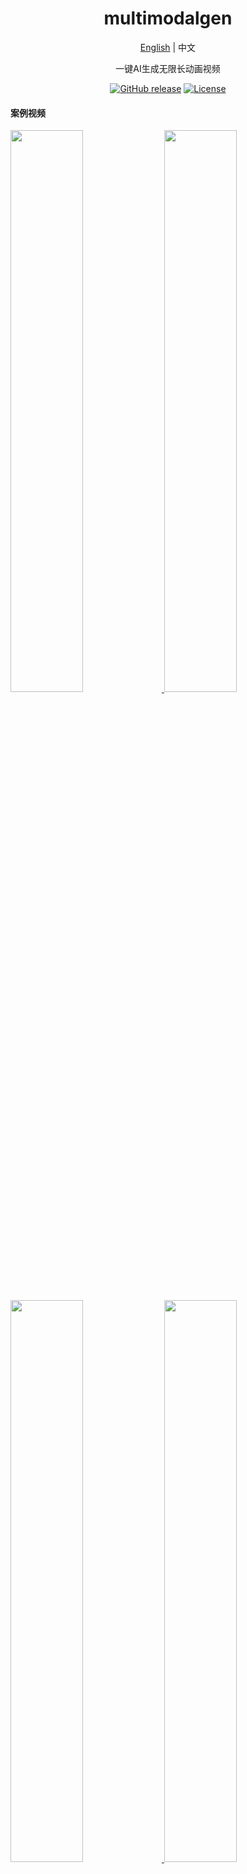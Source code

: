 <div align="center">

<h1 align="center">multimodalgen</h1>

[English](./README_EN.md) | 中文

一键AI生成无限长动画视频

[![GitHub release](https://img.shields.io/static/v1?label=release&message=v0.0.1&color=blue)](https://www.github.com/haozihao/multimodalgen-flutter)
[![License](https://img.shields.io/badge/license-Apache%202-4EB1BA.svg)](https://www.apache.org/licenses/LICENSE-2.0.html)

</div>

#### 案例视频
<a href="https://youtu.be/kRNurdJUWVk">
  <img src="https://github.com/user-attachments/assets/663a7809-dce2-4007-b858-40c08c1660f0"  style="width: 48%;">
</a>

<a href="https://youtu.be/dF0mpusOB68">
  <img src="https://github.com/user-attachments/assets/2fe17915-852a-4c11-b92b-8ea0296b274a"  style="width: 48%;">
</a>

<a href="https://youtu.be/qs4QK3Cv6RQ">
  <img src="https://github.com/user-attachments/assets/9f868b50-20de-4791-9d1f-8aa915b08a15"  style="width: 48%;">
</a>

<a href="https://youtu.be/D57axmQSGJk">
  <img src="https://github.com/user-attachments/assets/c2a2c5b4-88aa-4fc1-a019-88b4a66a688b"  style="width: 48%;">
</a>

#### 主要功能
- [X] 一键AI生成无限长动画视频
- [X] 丰富的案例视频库
- [X] HD高清视频生成
- [X] 支持任意分辨率生成视频
- [X] AI创作文案
- [X] 丰富的画面风格选项
- [X] 丰富的配音角色选项
- [X] 生成视频的二次编辑
- [X] 视频导出到本地
- [X] 本地文案上传
- [X] 本地图片上传

## 快速体验
- android下载链接：[安卓](https://github.com/haozihao/multimodalgen-flutter/releases/download/V0.0.1/multimodalgen-flutter-V0.0.1.apk)

## 本地开发
- 开发工具：flutter
- 项目运行: 启动main.dart函数

## 注意事项

1. 常见问题及解决办法见 [Wiki / FAQ](https://github.com/haozihao/multimodalgen-flutter/wiki/FAQ)
2. 感兴趣的朋友也欢迎加入交流群讨论一下，加管理员微信（multimodalgen）邀请进群，备注: mmg加群


## 开放后台

提供官方的大模型管理、文生图、文生视频后端能力，添加管理员微信咨询，备注: api

## 其它

如果觉得这个项目对您有所帮助，请帮忙点个star



